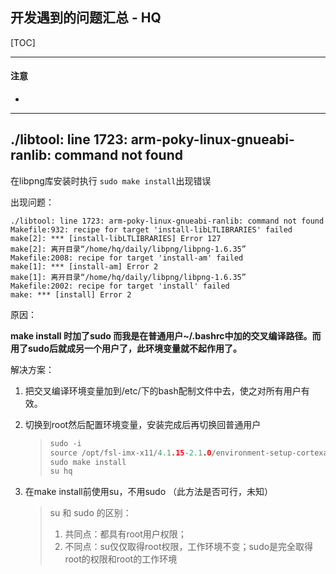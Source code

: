 ## 开发遇到的问题汇总 - HQ

[TOC]

------

#### 注意

- 

------

## ./libtool: line 1723: arm-poky-linux-gnueabi-ranlib: command not found

在libpng库安装时执行 `sudo make install`出现错误

出现问题：

```
./libtool: line 1723: arm-poky-linux-gnueabi-ranlib: command not found
Makefile:932: recipe for target 'install-libLTLIBRARIES' failed
make[2]: *** [install-libLTLIBRARIES] Error 127
make[2]: 离开目录“/home/hq/daily/libpng/libpng-1.6.35”
Makefile:2008: recipe for target 'install-am' failed
make[1]: *** [install-am] Error 2
make[1]: 离开目录“/home/hq/daily/libpng/libpng-1.6.35”
Makefile:2002: recipe for target 'install' failed
make: *** [install] Error 2
```

 原因：

**make install 时加了sudo 而我是在普通用户~/.bashrc中加的交叉编译路径。而用了sudo后就成另一个用户了，此环境变量就不起作用了。**

解决方案：

1. 把交叉编译环境变量加到/etc/下的bash配制文件中去，使之对所有用户有效。

2. 切换到root然后配置环境变量，安装完成后再切换回普通用户

   > ```c
   > sudo -i
   > source /opt/fsl-imx-x11/4.1.15-2.1.0/environment-setup-cortexa7hf-neon-poky-linux-gnueabi
   > sudo make install
   > su hq
   > ```

3. 在make install前使用su，不用sudo （此方法是否可行，未知）

   > su 和 sudo 的区别：
   >
   > 1. 共同点：都具有root用户权限；
   > 2. 不同点：su仅仅取得root权限，工作环境不变；sudo是完全取得root的权限和root的工作环境





































































































































































